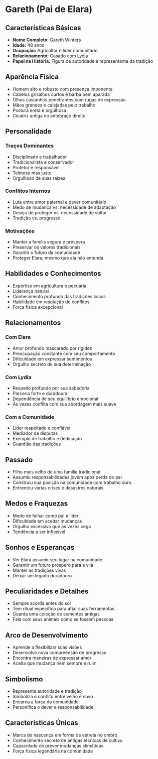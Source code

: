 # Gareth (Pai de Elara)

## Características Básicas
- **Nome Completo:** Gareth Winters
- **Idade:** 48 anos
- **Ocupação:** Agricultor e líder comunitário
- **Relacionamento:** Casado com Lydia
- **Papel na História:** Figura de autoridade e representante da tradição

## Aparência Física
- Homem alto e robusto com presença imponente
- Cabelos grisalhos curtos e barba bem aparada
- Olhos castanhos penetrantes com rugas de expressão
- Mãos grandes e calejadas pelo trabalho
- Postura ereta e orgulhosa
- Cicatriz antiga no antebraço direito

## Personalidade

### Traços Dominantes
- Disciplinado e trabalhador
- Tradicionalista e conservador
- Protetor e responsável
- Teimoso mas justo
- Orgulhoso de suas raízes

### Conflitos Internos
- Luta entre amor paternal e dever comunitário
- Medo de mudança vs. necessidade de adaptação
- Desejo de proteger vs. necessidade de soltar
- Tradição vs. progresso

### Motivações
- Manter a família segura e próspera
- Preservar os valores tradicionais
- Garantir o futuro da comunidade
- Proteger Elara, mesmo que ela não entenda

## Habilidades e Conhecimentos
- Expertise em agricultura e pecuária
- Liderança natural
- Conhecimento profundo das tradições locais
- Habilidade em resolução de conflitos
- Força física excepcional

## Relacionamentos

### Com Elara
- Amor profundo mascarado por rigidez
- Preocupação constante com seu comportamento
- Dificuldade em expressar sentimentos
- Orgulho secreto de sua determinação

### Com Lydia
- Respeito profundo por sua sabedoria
- Parceria forte e duradoura
- Dependência de seu equilíbrio emocional
- Às vezes conflita com sua abordagem mais suave

### Com a Comunidade
- Líder respeitado e confiável
- Mediador de disputas
- Exemplo de trabalho e dedicação
- Guardião das tradições

## Passado
- Filho mais velho de uma família tradicional
- Assumiu responsabilidades jovem após perda do pai
- Construiu sua posição na comunidade com trabalho duro
- Enfrentou várias crises e desastres naturais

## Medos e Fraquezas
- Medo de falhar como pai e líder
- Dificuldade em aceitar mudanças
- Orgulho excessivo que às vezes cega
- Tendência a ser inflexível

## Sonhos e Esperanças
- Ver Elara assumir seu lugar na comunidade
- Garantir um futuro próspero para a vila
- Manter as tradições vivas
- Deixar um legado duradouro

## Peculiaridades e Detalhes
- Sempre acorda antes do sol
- Tem ritual específico para afiar suas ferramentas
- Guarda uma coleção de sementes antigas
- Fala com seus animais como se fossem pessoas

## Arco de Desenvolvimento
- Aprende a flexibilizar suas visões
- Desenvolve nova compreensão de progresso
- Encontra maneiras de expressar amor
- Aceita que mudança nem sempre é ruim

## Simbolismo
- Representa autoridade e tradição
- Simboliza o conflito entre velho e novo
- Encarna a força da comunidade
- Personifica o dever e responsabilidade

## Características Únicas
- Marca de nascença em forma de estrela no ombro
- Conhecimento secreto de antigas técnicas de cultivo
- Capacidade de prever mudanças climáticas
- Força física legendária na comunidade
